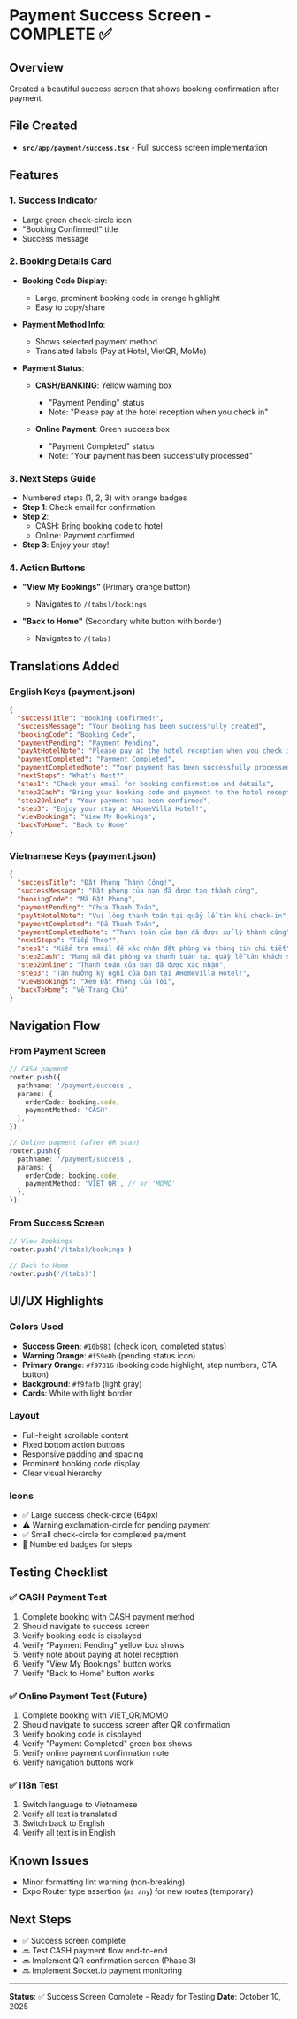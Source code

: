 # Payment Success Screen - COMPLETE ✅

## Overview
Created a beautiful success screen that shows booking confirmation after payment.

## File Created
- **`src/app/payment/success.tsx`** - Full success screen implementation

## Features

### 1. **Success Indicator**
- Large green check-circle icon
- "Booking Confirmed!" title
- Success message

### 2. **Booking Details Card**
- **Booking Code Display**:
  - Large, prominent booking code in orange highlight
  - Easy to copy/share
  
- **Payment Method Info**:
  - Shows selected payment method
  - Translated labels (Pay at Hotel, VietQR, MoMo)

- **Payment Status**:
  - **CASH/BANKING**: Yellow warning box
    - "Payment Pending" status
    - Note: "Please pay at the hotel reception when you check in"
  
  - **Online Payment**: Green success box
    - "Payment Completed" status
    - Note: "Your payment has been successfully processed"

### 3. **Next Steps Guide**
- Numbered steps (1, 2, 3) with orange badges
- **Step 1**: Check email for confirmation
- **Step 2**: 
  - CASH: Bring booking code to hotel
  - Online: Payment confirmed
- **Step 3**: Enjoy your stay!

### 4. **Action Buttons**
- **"View My Bookings"** (Primary orange button)
  - Navigates to `/(tabs)/bookings`
  
- **"Back to Home"** (Secondary white button with border)
  - Navigates to `/(tabs)`

## Translations Added

### English Keys (payment.json)
```json
{
  "successTitle": "Booking Confirmed!",
  "successMessage": "Your booking has been successfully created",
  "bookingCode": "Booking Code",
  "paymentPending": "Payment Pending",
  "payAtHotelNote": "Please pay at the hotel reception when you check in",
  "paymentCompleted": "Payment Completed",
  "paymentCompletedNote": "Your payment has been successfully processed",
  "nextSteps": "What's Next?",
  "step1": "Check your email for booking confirmation and details",
  "step2Cash": "Bring your booking code and payment to the hotel reception",
  "step2Online": "Your payment has been confirmed",
  "step3": "Enjoy your stay at AHomeVilla Hotel!",
  "viewBookings": "View My Bookings",
  "backToHome": "Back to Home"
}
```

### Vietnamese Keys (payment.json)
```json
{
  "successTitle": "Đặt Phòng Thành Công!",
  "successMessage": "Đặt phòng của bạn đã được tạo thành công",
  "bookingCode": "Mã Đặt Phòng",
  "paymentPending": "Chưa Thanh Toán",
  "payAtHotelNote": "Vui lòng thanh toán tại quầy lễ tân khi check-in",
  "paymentCompleted": "Đã Thanh Toán",
  "paymentCompletedNote": "Thanh toán của bạn đã được xử lý thành công",
  "nextSteps": "Tiếp Theo?",
  "step1": "Kiểm tra email để xác nhận đặt phòng và thông tin chi tiết",
  "step2Cash": "Mang mã đặt phòng và thanh toán tại quầy lễ tân khách sạn",
  "step2Online": "Thanh toán của bạn đã được xác nhận",
  "step3": "Tận hưởng kỳ nghỉ của bạn tại AHomeVilla Hotel!",
  "viewBookings": "Xem Đặt Phòng Của Tôi",
  "backToHome": "Về Trang Chủ"
}
```

## Navigation Flow

### From Payment Screen
```typescript
// CASH payment
router.push({
  pathname: '/payment/success',
  params: {
    orderCode: booking.code,
    paymentMethod: 'CASH',
  },
});

// Online payment (after QR scan)
router.push({
  pathname: '/payment/success',
  params: {
    orderCode: booking.code,
    paymentMethod: 'VIET_QR', // or 'MOMO'
  },
});
```

### From Success Screen
```typescript
// View Bookings
router.push('/(tabs)/bookings')

// Back to Home
router.push('/(tabs)')
```

## UI/UX Highlights

### Colors Used
- **Success Green**: `#10b981` (check icon, completed status)
- **Warning Orange**: `#f59e0b` (pending status icon)
- **Primary Orange**: `#f97316` (booking code highlight, step numbers, CTA button)
- **Background**: `#f9fafb` (light gray)
- **Cards**: White with light border

### Layout
- Full-height scrollable content
- Fixed bottom action buttons
- Responsive padding and spacing
- Prominent booking code display
- Clear visual hierarchy

### Icons
- ✅ Large success check-circle (64px)
- ⚠️ Warning exclamation-circle for pending payment
- ✅ Small check-circle for completed payment
- 🔢 Numbered badges for steps

## Testing Checklist

### ✅ CASH Payment Test
1. Complete booking with CASH payment method
2. Should navigate to success screen
3. Verify booking code is displayed
4. Verify "Payment Pending" yellow box shows
5. Verify note about paying at hotel reception
6. Verify "View My Bookings" button works
7. Verify "Back to Home" button works

### ✅ Online Payment Test (Future)
1. Complete booking with VIET_QR/MOMO
2. Should navigate to success screen after QR confirmation
3. Verify booking code is displayed
4. Verify "Payment Completed" green box shows
5. Verify online payment confirmation note
6. Verify navigation buttons work

### ✅ i18n Test
1. Switch language to Vietnamese
2. Verify all text is translated
3. Switch back to English
4. Verify all text is in English

## Known Issues
- Minor formatting lint warning (non-breaking)
- Expo Router type assertion (`as any`) for new routes (temporary)

## Next Steps
- ✅ Success screen complete
- 🔜 Test CASH payment flow end-to-end
- 🔜 Implement QR confirmation screen (Phase 3)
- 🔜 Implement Socket.io payment monitoring

---

**Status**: ✅ Success Screen Complete - Ready for Testing
**Date**: October 10, 2025
